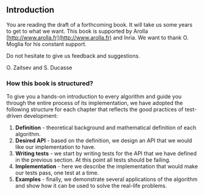 ## IntroductionYou are reading the draft of a forthcoming book. It will take us some years to get to what we want.This book is supported by Arolla [http://www.arolla.fr](http://www.arolla.fr) and Inria.We want to thank O. Moglia for his constant support. Do not hesitate to give us feedback and suggestions.O. Zaitsev and S. Ducasse### How this book is structured?To give you a hands-on introduction to every algorithm and guide you through the entire process of its implementation, we have adopted the following structure for each chapter that reflects the good practices of test-driven development:1. **Definition** - theoretical background and mathematical definition of each algorithm.1. **Desired API** - based on the definition, we design an API that we would like our implementation to have.1. **Writing tests** - we start by writing tests for the API that we have defined in the previous section. At this point all tests should be failing.1. **Implementation** - here we describe the implementation that would make our tests pass, one test at a time.1. **Examples** - finally, we demonstrate several applications of the algorithm and show how it can be used to solve the real-life problems.